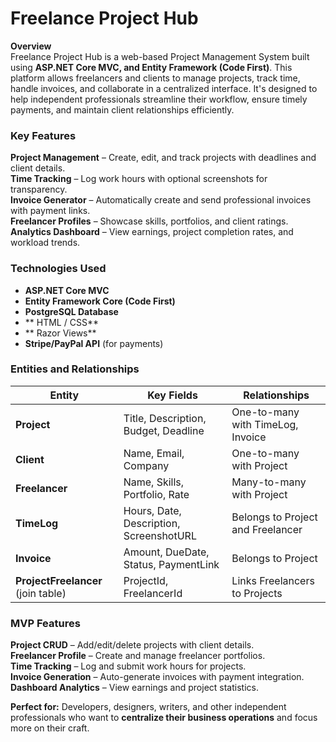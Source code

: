 
# **Freelance Project Hub**  
**Overview**  
Freelance Project Hub is a web-based Project Management System built using **ASP.NET Core MVC, and Entity Framework (Code First)**. This platform allows freelancers and clients to manage projects, track time, handle invoices, and collaborate in a centralized interface. It's designed to help independent professionals streamline their workflow, ensure timely payments, and maintain client relationships efficiently.

### **Key Features**  
**Project Management** – Create, edit, and track projects with deadlines and client details.  
**Time Tracking** – Log work hours with optional screenshots for transparency.  
**Invoice Generator** – Automatically create and send professional invoices with payment links.  
**Freelancer Profiles** – Showcase skills, portfolios, and client ratings.  
**Analytics Dashboard** – View earnings, project completion rates, and workload trends.  

### **Technologies Used**  
- **ASP.NET Core MVC**  
- **Entity Framework Core (Code First)**  
- **PostgreSQL Database**  
- ** HTML / CSS**  
- ** Razor Views**  
- **Stripe/PayPal API** (for payments)  

### **Entities and Relationships**  
| **Entity**       | **Key Fields**                     | **Relationships** |
|------------------|-----------------------------------|------------------|
| **Project**      | Title, Description, Budget, Deadline | One-to-many with TimeLog, Invoice |
| **Client**       | Name, Email, Company             | One-to-many with Project |
| **Freelancer**   | Name, Skills, Portfolio, Rate    | Many-to-many with Project |
| **TimeLog**      | Hours, Date, Description, ScreenshotURL | Belongs to Project and Freelancer |
| **Invoice**      | Amount, DueDate, Status, PaymentLink | Belongs to Project |
| **ProjectFreelancer** (join table) | ProjectId, FreelancerId | Links Freelancers to Projects |

### **MVP Features**  
**Project CRUD** – Add/edit/delete projects with client details.  
**Freelancer Profile** – Create and manage freelancer portfolios.  
**Time Tracking** – Log and submit work hours for projects.  
**Invoice Generation** – Auto-generate invoices with payment integration.  
**Dashboard Analytics** – View earnings and project statistics.  

**Perfect for:** Developers, designers, writers, and other independent professionals who want to **centralize their business operations** and focus more on their craft.  

